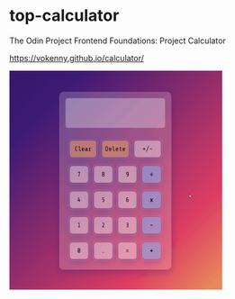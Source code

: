 # top-calculator

The Odin Project Frontend Foundations: Project Calculator

https://vokenny.github.io/calculator/

<img src="./calculator-demo.gif" alt="calculator demo" width="75%" height="auto">
